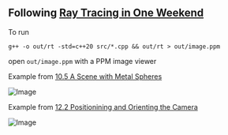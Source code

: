 ## Following [Ray Tracing in One Weekend](https://raytracing.github.io/books/RayTracingInOneWeekend.html#overview)

To run

```g++ -o out/rt -std=c++20 src/*.cpp && out/rt > out/image.ppm```

open ```out/image.ppm``` with a PPM image viewer

Example from [10.5 A Scene with Metal Spheres](https://raytracing.github.io/books/RayTracingInOneWeekend.html#metal/ascenewithmetalspheres)

![Image](res/images/metals.png "10.5 A Scene with Metal Spheres")

Example from [12.2 Positionining and Orienting the Camera](https://raytracing.github.io/books/RayTracingInOneWeekend.html#positionablecamera/positioningandorientingthecamera)

![Image](res/images/positioning.png "12.2 Positionining and Orienting the Camera")



